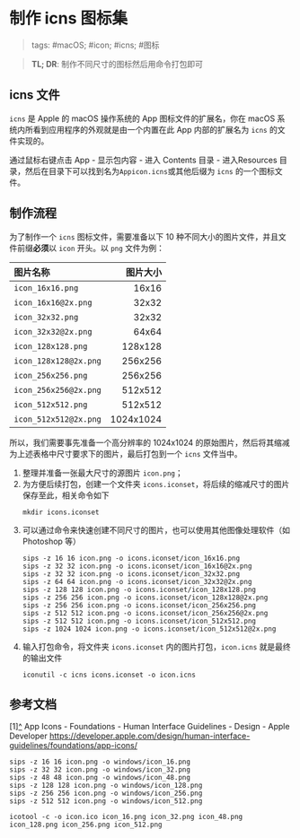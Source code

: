 # 制作 icns 图标集

> tags: #macOS; #icon; #icns; #图标

> **TL; DR**: 制作不同尺寸的图标然后用命令打包即可

## icns 文件

`icns` 是 Apple 的 macOS 操作系统的 App 图标文件的扩展名，你在 macOS 系统内所看到应用程序的外观就是由一个内置在此 App 内部的扩展名为 `icns` 的文件实现的。

通过鼠标右键点击 App - 显示包内容 - 进入 Contents 目录 - 进入Resources 目录，然后在目录下可以找到名为`Appicon.icns`或其他后缀为 `icns` 的一个图标文件。

## 制作流程

为了制作一个 `icns` 图标文件，需要准备以下 10 种不同大小的图片文件，并且文件前缀**必须**以 `icon` 开头。以 `png` 文件为例：

| 图片名称              |  图片大小 |
| :-------------------- | --------: |
| `icon_16x16.png`      |     16x16 |
| `icon_16x16@2x.png`   |     32x32 |
| `icon_32x32.png`      |     32x32 |
| `icon_32x32@2x.png`   |     64x64 |
| `icon_128x128.png`    |   128x128 |
| `icon_128x128@2x.png` |   256x256 |
| `icon_256x256.png`    |   256x256 |
| `icon_256x256@2x.png` |   512x512 |
| `icon_512x512.png`    |   512x512 |
| `icon_512x512@2x.png` | 1024x1024 |

所以，我们需要事先准备一个高分辨率的 1024x1024 的原始图片，然后将其缩减为上述表格中尺寸要求下的图片，最后打包到一个 `icns` 文件当中。

1. 整理并准备一张最大尺寸的源图片 `icon.png`；
2. 为方便后续打包，创建一个文件夹 `icons.iconset`，将后续的缩减尺寸的图片保存至此，相关命令如下
    ```shell
    mkdir icons.iconset
    ```
3. 可以通过命令来快速创建不同尺寸的图片，也可以使用其他图像处理软件（如 Photoshop 等）
    ```shell
    sips -z 16 16 icon.png -o icons.iconset/icon_16x16.png
    sips -z 32 32 icon.png -o icons.iconset/icon_16x16@2x.png
    sips -z 32 32 icon.png -o icons.iconset/icon_32x32.png
    sips -z 64 64 icon.png -o icons.iconset/icon_32x32@2x.png
    sips -z 128 128 icon.png -o icons.iconset/icon_128x128.png
    sips -z 256 256 icon.png -o icons.iconset/icon_128x128@2x.png
    sips -z 256 256 icon.png -o icons.iconset/icon_256x256.png
    sips -z 512 512 icon.png -o icons.iconset/icon_256x256@2x.png
    sips -z 512 512 icon.png -o icons.iconset/icon_512x512.png
    sips -z 1024 1024 icon.png -o icons.iconset/icon_512x512@2x.png
    ```
4. 输入打包命令，将文件夹 `icons.iconset` 内的图片打包，`icon.icns` 就是最终的输出文件
    ```shell
    iconutil -c icns icons.iconset -o icon.icns
    ```


## 参考文档

<a name="ref1">\[1\]</a>[^](#rref1) App Icons - Foundations - Human Interface Guidelines - Design - Apple Developer <https://developer.apple.com/design/human-interface-guidelines/foundations/app-icons/>


```shell
sips -z 16 16 icon.png -o windows/icon_16.png
sips -z 32 32 icon.png -o windows/icon_32.png
sips -z 48 48 icon.png -o windows/icon_48.png
sips -z 128 128 icon.png -o windows/icon_128.png
sips -z 256 256 icon.png -o windows/icon_256.png
sips -z 512 512 icon.png -o windows/icon_512.png
```

```shell
icotool -c -o icon.ico icon_16.png icon_32.png icon_48.png icon_128.png icon_256.png icon_512.png
```